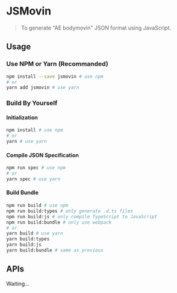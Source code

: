 # JSMovin

> To generate "AE bodymovin" JSON format using JavaScript.

## Usage

### Use NPM or Yarn (Recommanded)

``` bash
npm install --save jsmovin # use npm
# or
yarn add jsmovin # use yarn
```

### Build By Yourself

#### Initialization

``` bash
npm install # use npm
# or
yarn # use yarn
```

#### Compile JSON Specification

``` bash
npm run spec # use npm
# or
yarn spec # use yarn
```

#### Build Bundle

``` bash
npm run build # use npm
npm run build:types # only generate .d.ts files
npm run build:js # only compile TypeScript to JavaScript
npm run build:bundle # only use webpack
# or
yarn build # use yarn
yarn build:types
yarn build:js
yarn build:bundle # same as previous
```

## APIs

Waiting...